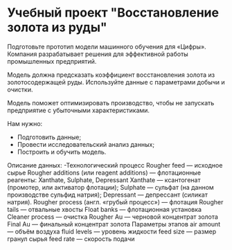 # Учебный проект "Восстановление золота из руды"
Подготовьте прототип модели машинного обучения для «Цифры». Компания разрабатывает решения для эффективной работы промышленных предприятий.

Модель должна предсказать коэффициент восстановления золота из золотосодержащей руды. Используйте данные с параметрами добычи и очистки.

Модель поможет оптимизировать производство, чтобы не запускать предприятие с убыточными характеристиками.

Нам нужно:

  - Подготовить данные;
  - Провести исследовательский анализ данных;
  - Построить и обучить модель.

Описание данных:
-Технологический процесс
Rougher feed — исходное сырье
Rougher additions (или reagent additions) — флотационные реагенты: Xanthate, Sulphate, Depressant
Xanthate — ксантогенат (промотер, или активатор флотации);
Sulphate — сульфат (на данном производстве сульфид натрия);
Depressant — депрессант (силикат натрия).
Rougher process (англ. «грубый процесс») — флотация
Rougher tails — отвальные хвосты
Float banks — флотационная установка
Cleaner process — очистка
Rougher Au — черновой концентрат золота
Final Au — финальный концентрат золота
Параметры этапов
air amount — объём воздуха
fluid levels — уровень жидкости
feed size — размер гранул сырья
feed rate — скорость подачи
